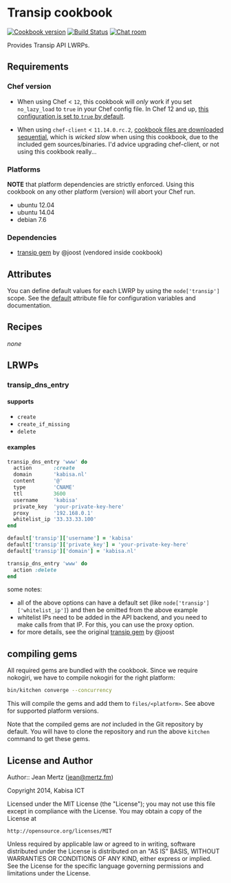 # Transip cookbook

[![Cookbook version](https://img.shields.io/cookbook/v/transip.svg?style=flat)][transip]
[![Build Status](http://img.shields.io/travis/kabisa-cookbooks/transip.svg?style=flat)][travis]
[![Chat room](http://img.shields.io/badge/gitter-chat-green.svg?style=flat)][gitter]

Provides Transip API LWRPs.

[transip]: https://supermarket.getchef.com/cookbooks/transip
[travis]: https://travis-ci.org/kabisa-cookbooks/transip
[gitter]: https://gitter.im/kabisa-cookbooks/transip

## Requirements

### Chef version

* When using Chef < `12`, this cookbook will *only* work if you set
  `no_lazy_load` to `true` in your Chef config file. In Chef 12 and up, [this
  configuration is set to `true` by default][no_lazy_load].

* When using `chef-client` < `11.14.0.rc.2`, [cookbook files are downloaded
  sequential][sequential], which is *wicked slow* when using this cookbook, due
  to the included gem sources/binaries. I'd advice upgrading chef-client, or not
  using this cookbook really...

[no_lazy_load]: https://github.com/opscode/chef/blob/b75e1de72453e20312dcdc1ea1a480c048ee59a9/RELEASE_NOTES.md#changed-no_lazy_load-config-default-to-true
[sequential]: https://tickets.opscode.com/browse/CHEF-4423

### Platforms

**NOTE** that platform dependencies are strictly enforced. Using this cookbook
on any other platform (version) will abort your Chef run.

* ubuntu 12.04
* ubuntu 14.04
* debian 7.6

### Dependencies

* [transip gem][] by @joost (vendored inside cookbook)

[transip gem]: https://github.com/joost/transip

## Attributes

You can define default values for each LWRP by using the `node['transip']`
scope. See the [default][] attribute file for configuration variables and
documentation.

[default]: attributes/default.rb

## Recipes

*none*

## LRWPs

### transip_dns_entry

#### supports

* `create`
* `create_if_missing`
* `delete`

#### examples

```ruby
transip_dns_entry 'www' do
  action       :create
  domain       'kabisa.nl'
  content      '@'
  type         'CNAME'
  ttl          3600
  username     'kabisa'
  private_key  'your-private-key-here'
  proxy        '192.168.0.1'
  whitelist_ip '33.33.33.100'
end
```

```ruby
default['transip']['username'] = 'kabisa'
default['transip']['private_key'] = 'your-private-key-here'
default['transip']['domain'] = 'kabisa.nl'

transip_dns_entry 'www' do
  action :delete
end
```

some notes:

* all of the above options can have a default set (like
  `node['transip']['whitelist_ip']`) and then be omitted from the above example
* whitelist IPs need to be added in the API backend, and you need to make calls
  from that IP. For this, you can use the proxy option.
* for more details, see the original [transip gem][] by @joost

## compiling gems

All required gems are bundled with the cookbook. Since we require nokogiri, we
have to compile nokogiri for the right platform:

```bash
bin/kitchen converge --concurrency
```

This will compile the gems and add them to `files/<platform>`. See above for
supported platform versions.

Note that the compiled gems are *not* included in the Git repository by default.
You will have to clone the repository and run the above `kitchen` command to get
these gems.

## License and Author

Author:: Jean Mertz (<jean@mertz.fm>)

Copyright 2014, Kabisa ICT

Licensed under the MIT License (the "License");
you may not use this file except in compliance with the License.
You may obtain a copy of the License at

    http://opensource.org/licenses/MIT

Unless required by applicable law or agreed to in writing, software distributed
under the License is distributed on an "AS IS" BASIS, WITHOUT WARRANTIES OR
CONDITIONS OF ANY KIND, either express or implied. See the License for the
specific language governing permissions and limitations under the License.

